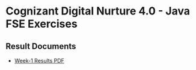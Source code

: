 # Cognizant Digital Nurture 4.0 - Java FSE Exercises

## Result Documents
- [Week-1 Results PDF](https://github.com/Harsha0431/Cognizant-Digital-Nurture-4.0-JavaFSE-Exercises/tree/main/Week-1/Docs%20and%20Results/Results%20PDF)
